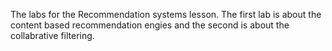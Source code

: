  The labs for the Recommendation systems lesson. The first lab is about the content based recommendation engies and the second is about the collabrative filtering. 
